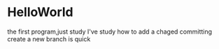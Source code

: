 # HelloWorld
the first program,just study
I've study how to add a chaged committing
create a new branch is quick
